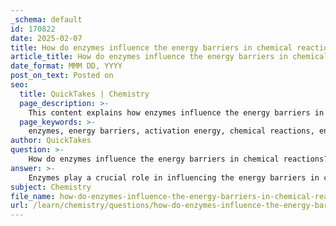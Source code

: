 ```yaml
---
_schema: default
id: 170822
date: 2025-02-07
title: How do enzymes influence the energy barriers in chemical reactions?
article_title: How do enzymes influence the energy barriers in chemical reactions?
date_format: MMM DD, YYYY
post_on_text: Posted on
seo:
  title: QuickTakes | Chemistry
  page_description: >-
    This content explains how enzymes influence the energy barriers in chemical reactions by lowering activation energy through mechanisms like substrate complex formation, strain induction, and creating favorable microenvironments.
  page_keywords: >-
    enzymes, energy barriers, activation energy, chemical reactions, enzyme-substrate complex, catalytic activity, metabolic pathways, covalent catalysis, proximity and orientation, biochemical processes
author: QuickTakes
question: >-
    How do enzymes influence the energy barriers in chemical reactions?
answer: >-
    Enzymes play a crucial role in influencing the energy barriers in chemical reactions by lowering the activation energy required for these reactions to occur. Here’s a detailed explanation of how enzymes achieve this:\n\n### 1. **Formation of Enzyme-Substrate Complexes**\nEnzymes function as biological catalysts by binding to specific substrates to form an enzyme-substrate complex. This complex stabilizes the transition state of the reaction, which is the highest energy state that must be reached for the reaction to proceed. By stabilizing this transition state, enzymes effectively lower the energy barrier that reactants must overcome, thus reducing the activation energy ($E_a$).\n\n### 2. **Mechanisms of Lowering Activation Energy**\nEnzymes lower activation energy through several mechanisms:\n\n- **Proximity and Orientation:** Enzymes bring substrates closer together and in the correct orientation, increasing the likelihood of effective collisions between reactants. This spatial arrangement facilitates the reaction.\n\n- **Strain and Distortion:** Enzymes can induce strain in the substrate, making it more reactive. This involves distorting the substrate's bonds, which can make it easier for the reaction to occur.\n\n- **Microenvironment:** Enzymes can create a unique microenvironment that is more conducive to the reaction. For instance, they may provide an acidic or basic environment that can assist in the reaction mechanism.\n\n- **Covalent Catalysis:** Some enzymes form temporary covalent bonds with substrates, which can help stabilize the transition state and lower the activation energy.\n\n### 3. **Importance in Metabolic Pathways**\nEnzymes are essential in directing specific metabolic pathways. They ensure that substrates are converted into specific products efficiently and selectively. This selectivity is crucial because it allows cells to control the flow of biochemical reactions and maintain homeostasis.\n\n### 4. **Graphical Representation of Energy Changes**\nIn graphical representations of reactions, the energy changes associated with the reactants and products can be illustrated. While enzymes do not change the overall free energy change ($\Delta G$) of a reaction, they reduce the activation energy, allowing higher rates of reactions to occur. This is particularly important for reactions that are thermodynamically favorable but have high activation energy barriers.\n\nIn summary, enzymes lower the energy barriers in chemical reactions by stabilizing the transition state, facilitating substrate orientation, inducing strain, creating favorable microenvironments, and forming temporary covalent bonds. This catalytic action is vital for the efficiency and regulation of biochemical processes in living organisms.
subject: Chemistry
file_name: how-do-enzymes-influence-the-energy-barriers-in-chemical-reactions.md
url: /learn/chemistry/questions/how-do-enzymes-influence-the-energy-barriers-in-chemical-reactions
---
```


&nbsp;